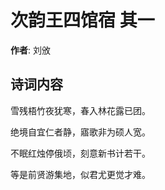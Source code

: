# 次韵王四馆宿  其一

**作者**: 刘攽

## 诗词内容

雪残梧竹夜犹寒，春入林花露已团。

绝境自宜仁者静，寤歌非为硕人宽。

不眠红烛停俄顷，刻意新书计若干。

等是前贤游集地，似君尤更觉才难。


